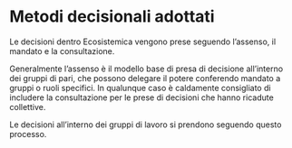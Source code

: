 # Metodi decisionali adottati

Le decisioni dentro Ecosistemica vengono prese seguendo l’assenso, il mandato e la consultazione.&#x20;

Generalmente l’assenso è il modello base di presa di decisione all’interno dei gruppi di pari, che possono delegare il potere conferendo mandato a gruppi o ruoli specifici. In qualunque caso è caldamente consigliato di includere la consultazione per le prese di decisioni che hanno ricadute collettive.&#x20;

Le decisioni all’interno dei gruppi di lavoro si prendono seguendo questo processo.
